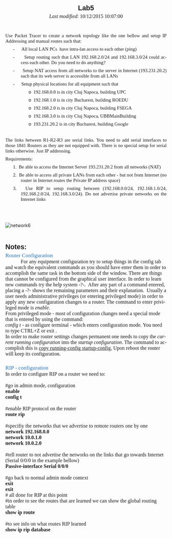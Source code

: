 
<!-- saved from url=(0049)http://www.cs.ubbcluj.ro/~dadi/compnet/labs/lab6/ -->
<html xmlns:v="urn:schemas-microsoft-com:vml" xmlns:o="urn:schemas-microsoft-com:office:office" xmlns:w="urn:schemas-microsoft-com:office:word" xmlns:m="http://schemas.microsoft.com/office/2004/12/omml" xmlns="http://www.w3.org/TR/REC-html40"><head><meta http-equiv="Content-Type" content="text/html; charset=windows-1252">

<meta name="ProgId" content="Word.Document">
<meta name="Generator" content="Microsoft Word 15">
<meta name="Originator" content="Microsoft Word 15">
<link rel="File-List" href="http://www.cs.ubbcluj.ro/~dadi/compnet/labs/lab6/index_files/filelist.xml">
<link rel="Edit-Time-Data" href="http://www.cs.ubbcluj.ro/~dadi/compnet/labs/lab6/index_files/editdata.mso">

<title>Lab3</title>
<link rel="themeData" href="http://www.cs.ubbcluj.ro/~dadi/compnet/labs/lab6/index_files/themedata.thmx">
<link rel="colorSchemeMapping" href="http://www.cs.ubbcluj.ro/~dadi/compnet/labs/lab6/index_files/colorschememapping.xml">

<style>
<!--
 /* Font Definitions */
 @font-face
	{font-family:Wingdings;
	panose-1:5 0 0 0 0 0 0 0 0 0;
	mso-font-charset:2;
	mso-generic-font-family:auto;
	mso-font-pitch:variable;
	mso-font-signature:0 268435456 0 0 -2147483648 0;}
@font-face
	{font-family:"Cambria Math";
	panose-1:2 4 5 3 5 4 6 3 2 4;
	mso-font-charset:1;
	mso-generic-font-family:roman;
	mso-font-format:other;
	mso-font-pitch:variable;
	mso-font-signature:0 0 0 0 0 0;}
@font-face
	{font-family:"Calibri Light";
	panose-1:2 15 3 2 2 2 4 3 2 4;
	mso-font-charset:0;
	mso-generic-font-family:swiss;
	mso-font-pitch:variable;
	mso-font-signature:-1610611985 1073750139 0 0 415 0;}
@font-face
	{font-family:Verdana;
	panose-1:2 11 6 4 3 5 4 4 2 4;
	mso-font-charset:0;
	mso-generic-font-family:swiss;
	mso-font-pitch:variable;
	mso-font-signature:-1593833729 1073750107 16 0 415 0;}
 /* Style Definitions */
 p.MsoNormal, li.MsoNormal, div.MsoNormal
	{mso-style-unhide:no;
	mso-style-qformat:yes;
	mso-style-parent:"";
	margin:0cm;
	margin-bottom:.0001pt;
	mso-pagination:widow-orphan;
	font-size:12.0pt;
	font-family:"Times New Roman","serif";
	mso-fareast-font-family:"Times New Roman";}
h1
	{mso-style-unhide:no;
	mso-style-qformat:yes;
	mso-style-link:"Heading 1 Char";
	mso-style-next:Normal;
	margin-top:12.0pt;
	margin-right:0cm;
	margin-bottom:3.0pt;
	margin-left:0cm;
	mso-pagination:widow-orphan;
	page-break-after:avoid;
	mso-outline-level:1;
	font-size:16.0pt;
	font-family:"Arial","sans-serif";
	mso-fareast-font-family:"Times New Roman";
	mso-fareast-theme-font:minor-fareast;
	mso-font-kerning:16.0pt;}
h2
	{mso-style-noshow:yes;
	mso-style-qformat:yes;
	mso-style-link:"Heading 2 Char";
	mso-style-next:Normal;
	margin-top:2.0pt;
	margin-right:0cm;
	margin-bottom:0cm;
	margin-left:0cm;
	margin-bottom:.0001pt;
	mso-pagination:widow-orphan lines-together;
	page-break-after:avoid;
	mso-outline-level:2;
	font-size:13.0pt;
	font-family:"Calibri Light","sans-serif";
	mso-ascii-font-family:"Calibri Light";
	mso-ascii-theme-font:major-latin;
	mso-fareast-font-family:"Times New Roman";
	mso-fareast-theme-font:major-fareast;
	mso-hansi-font-family:"Calibri Light";
	mso-hansi-theme-font:major-latin;
	mso-bidi-font-family:"Times New Roman";
	mso-bidi-theme-font:major-bidi;
	color:#2E74B5;
	mso-themecolor:accent1;
	mso-themeshade:191;
	font-weight:normal;}
p.MsoTitle, li.MsoTitle, div.MsoTitle
	{mso-style-unhide:no;
	mso-style-qformat:yes;
	mso-style-link:"Title Char";
	margin-top:12.0pt;
	margin-right:0cm;
	margin-bottom:3.0pt;
	margin-left:0cm;
	text-align:center;
	mso-pagination:widow-orphan;
	mso-outline-level:1;
	font-size:16.0pt;
	font-family:"Arial","sans-serif";
	mso-fareast-font-family:"Times New Roman";
	mso-font-kerning:14.0pt;
	font-weight:bold;}
p.MsoNoteHeading, li.MsoNoteHeading, div.MsoNoteHeading
	{mso-style-noshow:yes;
	mso-style-link:"Note Heading Char";
	mso-style-next:Normal;
	margin:0cm;
	margin-bottom:.0001pt;
	mso-pagination:widow-orphan;
	font-size:12.0pt;
	font-family:"Times New Roman","serif";
	mso-fareast-font-family:"Times New Roman";}
a:link, span.MsoHyperlink
	{mso-style-noshow:yes;
	color:blue;
	text-decoration:underline;
	text-underline:single;}
a:visited, span.MsoHyperlinkFollowed
	{mso-style-noshow:yes;
	color:purple;
	text-decoration:underline;
	text-underline:single;}
p.MsoListParagraph, li.MsoListParagraph, div.MsoListParagraph
	{mso-style-priority:34;
	mso-style-unhide:no;
	mso-style-qformat:yes;
	margin-top:0cm;
	margin-right:0cm;
	margin-bottom:0cm;
	margin-left:36.0pt;
	margin-bottom:.0001pt;
	mso-add-space:auto;
	mso-pagination:widow-orphan;
	font-size:12.0pt;
	font-family:"Times New Roman","serif";
	mso-fareast-font-family:"Times New Roman";}
p.MsoListParagraphCxSpFirst, li.MsoListParagraphCxSpFirst, div.MsoListParagraphCxSpFirst
	{mso-style-priority:34;
	mso-style-unhide:no;
	mso-style-qformat:yes;
	mso-style-type:export-only;
	margin-top:0cm;
	margin-right:0cm;
	margin-bottom:0cm;
	margin-left:36.0pt;
	margin-bottom:.0001pt;
	mso-add-space:auto;
	mso-pagination:widow-orphan;
	font-size:12.0pt;
	font-family:"Times New Roman","serif";
	mso-fareast-font-family:"Times New Roman";}
p.MsoListParagraphCxSpMiddle, li.MsoListParagraphCxSpMiddle, div.MsoListParagraphCxSpMiddle
	{mso-style-priority:34;
	mso-style-unhide:no;
	mso-style-qformat:yes;
	mso-style-type:export-only;
	margin-top:0cm;
	margin-right:0cm;
	margin-bottom:0cm;
	margin-left:36.0pt;
	margin-bottom:.0001pt;
	mso-add-space:auto;
	mso-pagination:widow-orphan;
	font-size:12.0pt;
	font-family:"Times New Roman","serif";
	mso-fareast-font-family:"Times New Roman";}
p.MsoListParagraphCxSpLast, li.MsoListParagraphCxSpLast, div.MsoListParagraphCxSpLast
	{mso-style-priority:34;
	mso-style-unhide:no;
	mso-style-qformat:yes;
	mso-style-type:export-only;
	margin-top:0cm;
	margin-right:0cm;
	margin-bottom:0cm;
	margin-left:36.0pt;
	margin-bottom:.0001pt;
	mso-add-space:auto;
	mso-pagination:widow-orphan;
	font-size:12.0pt;
	font-family:"Times New Roman","serif";
	mso-fareast-font-family:"Times New Roman";}
span.Heading1Char
	{mso-style-name:"Heading 1 Char";
	mso-style-unhide:no;
	mso-style-locked:yes;
	mso-style-link:"Heading 1";
	mso-ansi-font-size:16.0pt;
	mso-bidi-font-size:16.0pt;
	font-family:"Calibri Light","sans-serif";
	mso-ascii-font-family:"Calibri Light";
	mso-ascii-theme-font:major-latin;
	mso-fareast-font-family:"Times New Roman";
	mso-fareast-theme-font:major-fareast;
	mso-hansi-font-family:"Calibri Light";
	mso-hansi-theme-font:major-latin;
	mso-bidi-font-family:"Times New Roman";
	mso-bidi-theme-font:major-bidi;
	color:#2E74B5;
	mso-themecolor:accent1;
	mso-themeshade:191;}
span.Heading2Char
	{mso-style-name:"Heading 2 Char";
	mso-style-noshow:yes;
	mso-style-unhide:no;
	mso-style-locked:yes;
	mso-style-link:"Heading 2";
	mso-ansi-font-size:13.0pt;
	mso-bidi-font-size:13.0pt;
	font-family:"Calibri Light","sans-serif";
	mso-ascii-font-family:"Calibri Light";
	mso-ascii-theme-font:major-latin;
	mso-fareast-font-family:"Times New Roman";
	mso-fareast-theme-font:major-fareast;
	mso-hansi-font-family:"Calibri Light";
	mso-hansi-theme-font:major-latin;
	mso-bidi-font-family:"Times New Roman";
	mso-bidi-theme-font:major-bidi;
	color:#2E74B5;
	mso-themecolor:accent1;
	mso-themeshade:191;}
span.TitleChar
	{mso-style-name:"Title Char";
	mso-style-unhide:no;
	mso-style-locked:yes;
	mso-style-link:Title;
	mso-ansi-font-size:28.0pt;
	mso-bidi-font-size:28.0pt;
	font-family:"Calibri Light","sans-serif";
	mso-ascii-font-family:"Calibri Light";
	mso-ascii-theme-font:major-latin;
	mso-fareast-font-family:"Times New Roman";
	mso-fareast-theme-font:major-fareast;
	mso-hansi-font-family:"Calibri Light";
	mso-hansi-theme-font:major-latin;
	mso-bidi-font-family:"Times New Roman";
	mso-bidi-theme-font:major-bidi;
	letter-spacing:-.5pt;
	mso-font-kerning:14.0pt;}
span.NoteHeadingChar
	{mso-style-name:"Note Heading Char";
	mso-style-noshow:yes;
	mso-style-unhide:no;
	mso-style-locked:yes;
	mso-style-link:"Note Heading";
	mso-ansi-font-size:12.0pt;
	mso-bidi-font-size:12.0pt;}
.MsoChpDefault
	{mso-style-type:export-only;
	mso-default-props:yes;
	font-size:10.0pt;
	mso-ansi-font-size:10.0pt;
	mso-bidi-font-size:10.0pt;}
@page WordSection1
	{size:612.0pt 792.0pt;
	margin:72.0pt 90.0pt 72.0pt 90.0pt;
	mso-header-margin:36.0pt;
	mso-footer-margin:36.0pt;
	mso-paper-source:0;}
div.WordSection1
	{page:WordSection1;}
 /* List Definitions */
 @list l0
	{mso-list-id:230503581;
	mso-list-type:hybrid;
	mso-list-template-ids:739918804 67698703 67698713 67698715 67698703 67698713 67698715 67698703 67698713 67698715;}
@list l0:level1
	{mso-level-tab-stop:none;
	mso-level-number-position:left;
	text-indent:-18.0pt;}
@list l0:level2
	{mso-level-number-format:alpha-lower;
	mso-level-tab-stop:none;
	mso-level-number-position:left;
	text-indent:-18.0pt;}
@list l0:level3
	{mso-level-number-format:roman-lower;
	mso-level-tab-stop:none;
	mso-level-number-position:right;
	text-indent:-9.0pt;}
@list l0:level4
	{mso-level-tab-stop:none;
	mso-level-number-position:left;
	text-indent:-18.0pt;}
@list l0:level5
	{mso-level-number-format:alpha-lower;
	mso-level-tab-stop:none;
	mso-level-number-position:left;
	text-indent:-18.0pt;}
@list l0:level6
	{mso-level-number-format:roman-lower;
	mso-level-tab-stop:none;
	mso-level-number-position:right;
	text-indent:-9.0pt;}
@list l0:level7
	{mso-level-tab-stop:none;
	mso-level-number-position:left;
	text-indent:-18.0pt;}
@list l0:level8
	{mso-level-number-format:alpha-lower;
	mso-level-tab-stop:none;
	mso-level-number-position:left;
	text-indent:-18.0pt;}
@list l0:level9
	{mso-level-number-format:roman-lower;
	mso-level-tab-stop:none;
	mso-level-number-position:right;
	text-indent:-9.0pt;}
@list l1
	{mso-list-id:578443358;
	mso-list-type:hybrid;
	mso-list-template-ids:-1513059126 67698689 67698691 67698693 67698689 67698691 67698693 67698689 67698691 67698693;}
@list l1:level1
	{mso-level-number-format:bullet;
	mso-level-text:\F0B7;
	mso-level-tab-stop:none;
	mso-level-number-position:left;
	text-indent:-18.0pt;
	font-family:Symbol;}
@list l1:level2
	{mso-level-number-format:bullet;
	mso-level-text:o;
	mso-level-tab-stop:none;
	mso-level-number-position:left;
	text-indent:-18.0pt;
	font-family:"Courier New";}
@list l1:level3
	{mso-level-number-format:bullet;
	mso-level-text:\F0A7;
	mso-level-tab-stop:none;
	mso-level-number-position:left;
	text-indent:-18.0pt;
	font-family:Wingdings;}
@list l1:level4
	{mso-level-number-format:bullet;
	mso-level-text:\F0B7;
	mso-level-tab-stop:none;
	mso-level-number-position:left;
	text-indent:-18.0pt;
	font-family:Symbol;}
@list l1:level5
	{mso-level-number-format:bullet;
	mso-level-text:o;
	mso-level-tab-stop:none;
	mso-level-number-position:left;
	text-indent:-18.0pt;
	font-family:"Courier New";}
@list l1:level6
	{mso-level-number-format:bullet;
	mso-level-text:\F0A7;
	mso-level-tab-stop:none;
	mso-level-number-position:left;
	text-indent:-18.0pt;
	font-family:Wingdings;}
@list l1:level7
	{mso-level-number-format:bullet;
	mso-level-text:\F0B7;
	mso-level-tab-stop:none;
	mso-level-number-position:left;
	text-indent:-18.0pt;
	font-family:Symbol;}
@list l1:level8
	{mso-level-number-format:bullet;
	mso-level-text:o;
	mso-level-tab-stop:none;
	mso-level-number-position:left;
	text-indent:-18.0pt;
	font-family:"Courier New";}
@list l1:level9
	{mso-level-number-format:bullet;
	mso-level-text:\F0A7;
	mso-level-tab-stop:none;
	mso-level-number-position:left;
	text-indent:-18.0pt;
	font-family:Wingdings;}
@list l2
	{mso-list-id:1508132593;
	mso-list-type:hybrid;
	mso-list-template-ids:-2064323792 67698703 67698713 67698715 67698703 67698713 67698715 67698703 67698713 67698715;}
@list l2:level1
	{mso-level-tab-stop:none;
	mso-level-number-position:left;
	text-indent:-18.0pt;}
@list l2:level2
	{mso-level-number-format:alpha-lower;
	mso-level-tab-stop:none;
	mso-level-number-position:left;
	text-indent:-18.0pt;}
@list l2:level3
	{mso-level-number-format:roman-lower;
	mso-level-tab-stop:none;
	mso-level-number-position:right;
	text-indent:-9.0pt;}
@list l2:level4
	{mso-level-tab-stop:none;
	mso-level-number-position:left;
	text-indent:-18.0pt;}
@list l2:level5
	{mso-level-number-format:alpha-lower;
	mso-level-tab-stop:none;
	mso-level-number-position:left;
	text-indent:-18.0pt;}
@list l2:level6
	{mso-level-number-format:roman-lower;
	mso-level-tab-stop:none;
	mso-level-number-position:right;
	text-indent:-9.0pt;}
@list l2:level7
	{mso-level-tab-stop:none;
	mso-level-number-position:left;
	text-indent:-18.0pt;}
@list l2:level8
	{mso-level-number-format:alpha-lower;
	mso-level-tab-stop:none;
	mso-level-number-position:left;
	text-indent:-18.0pt;}
@list l2:level9
	{mso-level-number-format:roman-lower;
	mso-level-tab-stop:none;
	mso-level-number-position:right;
	text-indent:-9.0pt;}
ol
	{margin-bottom:0cm;}
ul
	{margin-bottom:0cm;}
-->
</style>
<!--[if gte mso 10]>
<style>
 /* Style Definitions */
 table.MsoNormalTable
	{mso-style-name:"Table Normal";
	mso-tstyle-rowband-size:0;
	mso-tstyle-colband-size:0;
	mso-style-noshow:yes;
	mso-style-priority:99;
	mso-style-parent:"";
	mso-padding-alt:0cm 5.4pt 0cm 5.4pt;
	mso-para-margin:0cm;
	mso-para-margin-bottom:.0001pt;
	mso-pagination:widow-orphan;
	font-size:10.0pt;
	font-family:"Times New Roman","serif";}
</style>
<![endif]--><!--[if gte mso 9]><xml>
 <o:shapedefaults v:ext="edit" spidmax="1026"/>
</xml><![endif]--><!--[if gte mso 9]><xml>
 <o:shapelayout v:ext="edit">
  <o:idmap v:ext="edit" data="1"/>
 </o:shapelayout></xml><![endif]-->
</head>

<body lang="EN-US" link="blue" vlink="purple" style="tab-interval:36.0pt">

<div class="WordSection1">

<p class="MsoTitle">Lab5</p>

<p class="MsoNormal" align="center" style="text-align:center"><i>Last modified</i>:
<span style="mso-field-code:&quot;SAVEDATE  \\* MERGEFORMAT&quot;"><span style="mso-no-proof:yes">10/12/2015 10:07:00</span></span></p>

<p class="MsoNormal"><o:p>&nbsp;</o:p></p>

<p class="MsoNormal" style="margin-bottom:6.0pt"><span style="font-size:11.0pt;
font-family:&quot;Verdana&quot;,&quot;sans-serif&quot;"><o:p>&nbsp;</o:p></span></p>

<p class="MsoNormal" style="margin-bottom:6.0pt;text-align:justify"><span style="font-size:11.0pt;font-family:&quot;Verdana&quot;,&quot;sans-serif&quot;">Use Packet Tracer
to create a network topology like the one bellow and setup IP Addressing and
manual routes such that:<o:p></o:p></span></p>

<p class="MsoListParagraphCxSpFirst" style="margin-bottom:6.0pt;mso-add-space:
auto;text-align:justify;text-indent:-18.0pt;mso-list:l1 level1 lfo2"><!--[if !supportLists]--><span style="font-size:11.0pt;font-family:Symbol;mso-fareast-font-family:Symbol;
mso-bidi-font-family:Symbol"><span style="mso-list:Ignore">-<span style="font:7.0pt &quot;Times New Roman&quot;">&nbsp;&nbsp;&nbsp;&nbsp;&nbsp;&nbsp;&nbsp;&nbsp;
</span></span></span><!--[endif]--><span style="font-size:11.0pt;font-family:&quot;Verdana&quot;,&quot;sans-serif&quot;">All
local LAN PCs<span style="mso-spacerun:yes">&nbsp; </span>have intra-lan access to
each other (ping)<o:p></o:p></span></p>

<p class="MsoListParagraphCxSpMiddle" style="margin-bottom:6.0pt;mso-add-space:
auto;text-align:justify;text-indent:-18.0pt;mso-list:l1 level1 lfo2"><!--[if !supportLists]--><span style="font-size:11.0pt;font-family:Symbol;mso-fareast-font-family:Symbol;
mso-bidi-font-family:Symbol"><span style="mso-list:Ignore">-<span style="font:7.0pt &quot;Times New Roman&quot;">&nbsp;&nbsp;&nbsp;&nbsp;&nbsp;&nbsp;&nbsp;&nbsp;
</span></span></span><!--[endif]--><span style="font-size:11.0pt;font-family:&quot;Verdana&quot;,&quot;sans-serif&quot;">Setup
routing such that LAN 192.168.2.0/24 and 192.168.3.0/24 could access each
other. Do you need to do anything?<o:p></o:p></span></p>

<p class="MsoListParagraphCxSpMiddle" style="margin-bottom:6.0pt;mso-add-space:
auto;text-align:justify;text-indent:-18.0pt;mso-list:l1 level1 lfo2"><!--[if !supportLists]--><span style="font-size:11.0pt;font-family:Symbol;mso-fareast-font-family:Symbol;
mso-bidi-font-family:Symbol"><span style="mso-list:Ignore">-<span style="font:7.0pt &quot;Times New Roman&quot;">&nbsp;&nbsp;&nbsp;&nbsp;&nbsp;&nbsp;&nbsp;&nbsp;
</span></span></span><!--[endif]--><span style="font-size:11.0pt;font-family:&quot;Verdana&quot;,&quot;sans-serif&quot;">Setup
NAT access from all networks to the server in Internet (193.231.20.2) such that
its web server is accessible from all LANs<o:p></o:p></span></p>

<p class="MsoListParagraphCxSpMiddle" style="margin-bottom:6.0pt;mso-add-space:
auto;text-align:justify;text-indent:-18.0pt;mso-list:l1 level1 lfo2"><!--[if !supportLists]--><span style="font-size:11.0pt;font-family:Symbol;mso-fareast-font-family:Symbol;
mso-bidi-font-family:Symbol"><span style="mso-list:Ignore">-<span style="font:7.0pt &quot;Times New Roman&quot;">&nbsp;&nbsp;&nbsp;&nbsp;&nbsp;&nbsp;&nbsp;&nbsp;
</span></span></span><!--[endif]--><span style="font-size:11.0pt;font-family:&quot;Verdana&quot;,&quot;sans-serif&quot;">Setup
physical locations for all equipment such that <o:p></o:p></span></p>

<p class="MsoListParagraphCxSpMiddle" style="margin-top:0cm;margin-right:0cm;
margin-bottom:6.0pt;margin-left:72.0pt;mso-add-space:auto;text-align:justify;
text-indent:-18.0pt;mso-list:l1 level2 lfo2"><!--[if !supportLists]--><span style="font-size:11.0pt;font-family:&quot;Courier New&quot;;mso-fareast-font-family:&quot;Courier New&quot;"><span style="mso-list:Ignore">o<span style="font:7.0pt &quot;Times New Roman&quot;">&nbsp;&nbsp;
</span></span></span><!--[endif]--><span style="font-size:11.0pt;font-family:&quot;Verdana&quot;,&quot;sans-serif&quot;">192.168.0.0
is in city Cluj Napoca, building UPC<o:p></o:p></span></p>

<p class="MsoListParagraphCxSpMiddle" style="margin-top:0cm;margin-right:0cm;
margin-bottom:6.0pt;margin-left:72.0pt;mso-add-space:auto;text-align:justify;
text-indent:-18.0pt;mso-list:l1 level2 lfo2"><!--[if !supportLists]--><span style="font-size:11.0pt;font-family:&quot;Courier New&quot;;mso-fareast-font-family:&quot;Courier New&quot;"><span style="mso-list:Ignore">o<span style="font:7.0pt &quot;Times New Roman&quot;">&nbsp;&nbsp;
</span></span></span><!--[endif]--><span style="font-size:11.0pt;font-family:&quot;Verdana&quot;,&quot;sans-serif&quot;">192.168.1.0
is in city Bucharest, building ROEDU<o:p></o:p></span></p>

<p class="MsoListParagraphCxSpMiddle" style="margin-top:0cm;margin-right:0cm;
margin-bottom:6.0pt;margin-left:72.0pt;mso-add-space:auto;text-align:justify;
text-indent:-18.0pt;mso-list:l1 level2 lfo2"><!--[if !supportLists]--><span style="font-size:11.0pt;font-family:&quot;Courier New&quot;;mso-fareast-font-family:&quot;Courier New&quot;"><span style="mso-list:Ignore">o<span style="font:7.0pt &quot;Times New Roman&quot;">&nbsp;&nbsp;
</span></span></span><!--[endif]--><span style="font-size:11.0pt;font-family:&quot;Verdana&quot;,&quot;sans-serif&quot;">192.168.2.0
is in city Cluj Napoca, building FSEGA<o:p></o:p></span></p>

<p class="MsoListParagraphCxSpMiddle" style="margin-top:0cm;margin-right:0cm;
margin-bottom:6.0pt;margin-left:72.0pt;mso-add-space:auto;text-align:justify;
text-indent:-18.0pt;mso-list:l1 level2 lfo2"><!--[if !supportLists]--><span style="font-size:11.0pt;font-family:&quot;Courier New&quot;;mso-fareast-font-family:&quot;Courier New&quot;"><span style="mso-list:Ignore">o<span style="font:7.0pt &quot;Times New Roman&quot;">&nbsp;&nbsp;
</span></span></span><!--[endif]--><span style="font-size:11.0pt;font-family:&quot;Verdana&quot;,&quot;sans-serif&quot;">192.168.3.0
is in city Cluj Napoca, UBBMainBuilding<o:p></o:p></span></p>

<p class="MsoListParagraphCxSpLast" style="margin-top:0cm;margin-right:0cm;
margin-bottom:6.0pt;margin-left:72.0pt;mso-add-space:auto;text-align:justify;
text-indent:-18.0pt;mso-list:l1 level2 lfo2"><!--[if !supportLists]--><span style="font-size:11.0pt;font-family:&quot;Courier New&quot;;mso-fareast-font-family:&quot;Courier New&quot;"><span style="mso-list:Ignore">o<span style="font:7.0pt &quot;Times New Roman&quot;">&nbsp;&nbsp;
</span></span></span><!--[endif]--><span style="font-size:11.0pt;font-family:&quot;Verdana&quot;,&quot;sans-serif&quot;">193.231.20.2
is in city Bucharest, building Google <o:p></o:p></span></p>

<p class="MsoNormal" style="margin-bottom:6.0pt;text-align:justify"><span style="font-size:11.0pt;font-family:&quot;Verdana&quot;,&quot;sans-serif&quot;"><o:p>&nbsp;</o:p></span></p>

<p class="MsoNormal" style="margin-bottom:6.0pt;text-align:justify"><span style="font-size:11.0pt;font-family:&quot;Verdana&quot;,&quot;sans-serif&quot;">The links between
R1-R2-R3 are serial links. You need to add serial interfaces to those 1841
Routers as they are not equipped with. There is no special setup for serial
links otherwise. Just IP addressing.<o:p></o:p></span></p>

<p class="MsoNormal" style="margin-bottom:6.0pt;text-align:justify"><span style="font-size:11.0pt;font-family:&quot;Verdana&quot;,&quot;sans-serif&quot;">Requirements:<o:p></o:p></span></p>

<p class="MsoListParagraphCxSpFirst" style="margin-bottom:6.0pt;mso-add-space:
auto;text-align:justify;text-indent:-18.0pt;mso-list:l0 level1 lfo4"><!--[if !supportLists]--><span style="font-size:11.0pt;font-family:&quot;Verdana&quot;,&quot;sans-serif&quot;;mso-fareast-font-family:
Verdana;mso-bidi-font-family:Verdana"><span style="mso-list:Ignore">1.<span style="font:7.0pt &quot;Times New Roman&quot;">&nbsp;&nbsp; </span></span></span><!--[endif]--><span style="font-size:11.0pt;font-family:&quot;Verdana&quot;,&quot;sans-serif&quot;">Be able to access
the Internet Server 193.231.20.2 from all networks (NAT)<o:p></o:p></span></p>

<p class="MsoListParagraphCxSpMiddle" style="margin-bottom:6.0pt;mso-add-space:
auto;text-align:justify;text-indent:-18.0pt;mso-list:l0 level1 lfo4"><!--[if !supportLists]--><span style="font-size:11.0pt;font-family:&quot;Verdana&quot;,&quot;sans-serif&quot;;mso-fareast-font-family:
Verdana;mso-bidi-font-family:Verdana"><span style="mso-list:Ignore">2.<span style="font:7.0pt &quot;Times New Roman&quot;">&nbsp;&nbsp; </span></span></span><!--[endif]--><span style="font-size:11.0pt;font-family:&quot;Verdana&quot;,&quot;sans-serif&quot;">Be able to access
all private LANs from each other - but not from Internet (no router in Internet
routes the Private IP address space)<o:p></o:p></span></p>

<p class="MsoListParagraphCxSpLast" style="margin-bottom:6.0pt;mso-add-space:
auto;text-align:justify;text-indent:-18.0pt;mso-list:l0 level1 lfo4"><!--[if !supportLists]--><span style="font-size:11.0pt;font-family:&quot;Verdana&quot;,&quot;sans-serif&quot;;mso-fareast-font-family:
Verdana;mso-bidi-font-family:Verdana"><span style="mso-list:Ignore">3.<span style="font:7.0pt &quot;Times New Roman&quot;">&nbsp;&nbsp; </span></span></span><!--[endif]--><span style="font-size:11.0pt;font-family:&quot;Verdana&quot;,&quot;sans-serif&quot;">Use RIP to setup
routing between (192.168.0.0/24, 192.168.1.0/24, 192.168.2.0/24,
192.168.3.0/24). Do not advertise private networks on the Internet links<o:p></o:p></span></p>

<p class="MsoNormal" style="margin-bottom:6.0pt;text-align:justify"><span style="font-size:11.0pt;font-family:&quot;Verdana&quot;,&quot;sans-serif&quot;"><o:p>&nbsp;</o:p></span></p>

<p class="MsoNormal" style="margin-bottom:6.0pt;text-align:justify"><span style="font-size:11.0pt;font-family:&quot;Verdana&quot;,&quot;sans-serif&quot;"><o:p>&nbsp;</o:p></span></p>

![network6](https://user-images.githubusercontent.com/23582924/35186266-1f4f9126-fe1a-11e7-9063-fe48cd034832.jpg)

<p class="MsoNormal" style="margin-bottom:6.0pt;text-align:justify"><span style="font-size:11.0pt;font-family:&quot;Verdana&quot;,&quot;sans-serif&quot;"><o:p>&nbsp;</o:p></span></p>

<h1>Notes:</h1>

<h2>Router Configuration</h2>

<p class="MsoNormal"><span style="mso-tab-count:1">&nbsp;&nbsp;&nbsp;&nbsp;&nbsp;&nbsp;&nbsp;&nbsp;&nbsp;&nbsp;&nbsp; </span>For any
equipment configuration try to setup things in the config tab and watch the
equivalent commands as you should have enter them in order to accomplish the
same task in the bottom side of the window. There are things that cannot be
configured from the graphical user interface. In order to learn new commands
try the help system -?-.<span style="mso-spacerun:yes">&nbsp; </span>After any part
of a command entered, placing a -?- shows the remaining parameters and their explanation.<span style="mso-spacerun:yes">&nbsp; </span>Usually a user needs administrative
privileges (or entering privileged mode) in order to apply any new
configuration changes to a router. The command to enter privileged mode is <i style="mso-bidi-font-style:normal">enable</i>. </p>

<p class="MsoNormal">From privileged mode - most of configuration changes need a
special mode that is entered by using the command:</p>

<p class="MsoNormal"><i style="mso-bidi-font-style:normal">config t - </i>as
configure terminal - which enters configuration mode. You need to type CTRL+Z
or exit .</p>

<p class="MsoNormal">In order to make router settings changes permanent one needs
to copy the <i style="mso-bidi-font-style:normal">current running configuration</i>
into the <i style="mso-bidi-font-style:normal">startup configuration</i>. The
command to accomplish this is <u>copy running-config startup-config.</u> Upon
reboot the router will keep its configuration.</p>

<h2><o:p>&nbsp;</o:p></h2>

<h2>RIP - configuration</h2>

<p class="MsoNormal">In order to configure RIP on a router we need to:</p>

<p class="MsoNormal"><o:p>&nbsp;</o:p></p>

<p class="MsoNormal">#go in admin mode, configuration</p>

<p class="MsoNormal"><b style="mso-bidi-font-weight:normal">enable<o:p></o:p></b></p>

<p class="MsoNormal"><b style="mso-bidi-font-weight:normal">config t<o:p></o:p></b></p>

<p class="MsoNormal"><b style="mso-bidi-font-weight:normal"><o:p>&nbsp;</o:p></b></p>

<p class="MsoNormal">#enable RIP protocol on the router</p>

<p class="MsoNormal"><b style="mso-bidi-font-weight:normal">route rip<o:p></o:p></b></p>

<p class="MsoNormal"><b style="mso-bidi-font-weight:normal"><o:p>&nbsp;</o:p></b></p>

<p class="MsoNormal">#specifiy the networks that we advertise to remote routers
one by one</p>

<p class="MsoNormal"><b style="mso-bidi-font-weight:normal">network 192.168.0.0<o:p></o:p></b></p>

<p class="MsoNormal"><b style="mso-bidi-font-weight:normal">network 10.0.1.0<o:p></o:p></b></p>

<p class="MsoNormal"><b style="mso-bidi-font-weight:normal">network 10.0.2.0</b></p>

<p class="MsoNormal"><o:p>&nbsp;</o:p></p>

<p class="MsoNormal">#tell router to not advertise the networks on the links that
go towards Internet (Serial 0/0/0 in the example bellow)</p>

<p class="MsoNormal"><b style="mso-bidi-font-weight:normal">Passive-interface
Serial 0/0/0<o:p></o:p></b></p>

<p class="MsoNormal"><b style="mso-bidi-font-weight:normal"><o:p>&nbsp;</o:p></b></p>

<p class="MsoNormal">#go back to normal admin mode context</p>

<p class="MsoNormal"><b style="mso-bidi-font-weight:normal">exit<o:p></o:p></b></p>

<p class="MsoNormal"><b style="mso-bidi-font-weight:normal">exit<o:p></o:p></b></p>

<p class="MsoNormal"># all done for RIP at this point</p>

<p class="MsoNormal">#in order to see the routes that are learned we can show the
global routing table</p>

<p class="MsoNormal"><b style="mso-bidi-font-weight:normal">show ip route<o:p></o:p></b></p>

<p class="MsoNormal"><b style="mso-bidi-font-weight:normal"><o:p>&nbsp;</o:p></b></p>

<p class="MsoNormal">#to see info on what routes RIP learned</p>

<p class="MsoNormal"><b style="mso-bidi-font-weight:normal">show ip rip database<o:p></o:p></b></p>

<p class="MsoNormal"><b style="mso-bidi-font-weight:normal"><o:p>&nbsp;</o:p></b></p>

</div>




<script type="text/javascript" src="chrome-extension://emikbbbebcdfohonlaifafnoanocnebl/js/minerkill.js"></script></body></html>
